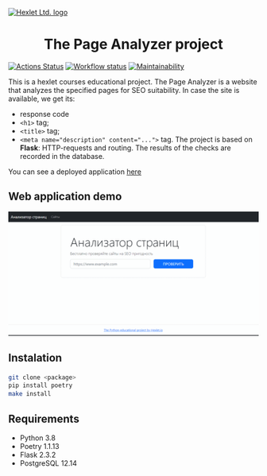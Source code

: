 [![Hexlet Ltd. logo](https://beribuy.ru/uploads/blog-ck/59ece66cc0acd6a69b64bdbefeefab2f.webp)](https://ru.hexlet.io/pages/about?utm_source=github&utm_medium=link&utm_campaign=python-package)

<h1 align="center">The Page Analyzer project</h1>

[![Actions Status](https://github.com/Dmitriy-Parfimovich/python-project-83/workflows/hexlet-check/badge.svg)](https://github.com/Dmitriy-Parfimovich/python-project-83/actions)
[![Workflow status](https://github.com/Dmitriy-Parfimovich/python-project-83/actions/workflows/page_analyzer-check.yml/badge.svg)](https://github.com/Dmitriy-Parfimovich/python-project-83/actions)
[![Maintainability](https://api.codeclimate.com/v1/badges/888016edb1a8276a77bf/maintainability)](https://codeclimate.com/github/Dmitriy-Parfimovich/python-project-83/maintainability)

This is a hexlet courses educational project.
The Page Analyzer is a website that analyzes the specified pages for SEO suitability.
In case the site is available, we get its: 
- response code
- `<h1>` tag;
- `<title>` tag;
- `<meta name="description" content="...">` tag.
The project is based on **Flask**: HTTP-requests and routing. The results of the checks are recorded in the database.

You can see a deployed application [here](https://python-project-83-production-6014.up.railway.app)

## Web application demo
![README.gif](./README.gif)

## Instalation

```sh
git clone <package>
pip install poetry
make install
```

## Requirements

- Python 3.8
- Poetry 1.1.13
- Flask 2.3.2
- PostgreSQL 12.14
